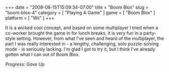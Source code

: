 +++
date = "2008-08-15T15:09:34-07:00"
title = "Boom Blox"
slug = "boom-blox-4"
category = [ "Playing A Game" ]
game = [ "Boom Blox" ]
platform = [ "Wii" ]
+++

It is a wicked cool concept, and based on some multiplayer I tried when a co-worker brought the game in for lunch breaks, it is very fun in a party-style setting.  However, from what I've seen and heard of the multiplayer, the part I was really interested in - a lengthy, challenging, solo puzzle-solving mode - is seriously lacking.  I'm glad I got to try it, but I think I've already gotten what I can out of Boom Blox.

<i>Progress: Gave Up</i>